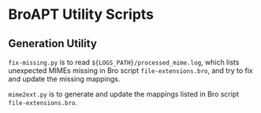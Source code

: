 # BroAPT Utility Scripts

## Generation Utility

`fix-missing.py` is to read `${LOGS_PATH}/processed_mime.log`, which lists unexpected MIMEs missing
in Bro script `file-extensions.bro`, and try to fix and update the missing mappings.

`mime2ext.py` is to generate and update the mappings listed in Bro script `file-extensions.bro`.
